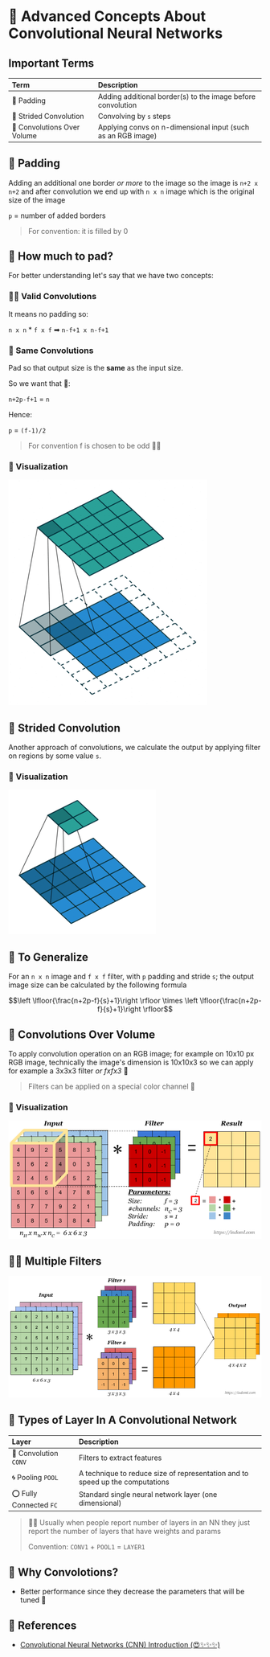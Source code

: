# 🌟 Advanced Concepts About Convolutional Neural Networks

## Important Terms

| Term | Description |
| :--- | :--- |
| 🔷 Padding | Adding additional border\(s\) to the image before convolution |
| 🌠 Strided Convolution | Convolving by `s` steps |
| 🏐 Convolutions Over Volume | Applying convs on n-dimensional input \(such as an RGB image\) |

## 🙌 Padding

Adding an additional one border _or more_ to the image so the image is `n+2 x n+2` and after convolution we end up with `n x n` image which is the original size of the image

`p` = number of added borders

> For convention: it is filled by 0

## 🤔 How much to pad?

For better understanding let's say that we have two concepts:

### 🕵️‍♀️ Valid Convolutions

It means no padding so:

`n x n` \* `f x f` ➡ `n-f+1 x n-f+1`

### 🥽 Same Convolutions

Pad so that output size is the **same** as the input size.

So we want that 🧐:

`n+2p-f+1` = `n`

Hence:

`p` = `(f-1)/2`

> For convention f is chosen to be odd 👩‍🚀

### 👀 Visualization

![](../.gitbook/assets/conv.gif)

## 🔢 Strided Convolution

Another approach of convolutions, we calculate the output by applying filter on regions by some value `s`.

### 👀 Visualization

![](../.gitbook/assets/stridedconv.gif)

## 🤗 To Generalize

For an `n x n` image and `f x f` filter, with `p` padding and stride `s`; the output image size can be calculated by the following formula

$$\left \lfloor{\frac{n+2p-f}{s}+1}\right \rfloor \times \left \lfloor{\frac{n+2p-f}{s}+1}\right \rfloor$$

## 🚀 Convolutions Over Volume

To apply convolution operation on an RGB image; for example on 10x10 px RGB image, technically the image's dimension is 10x10x3 so we can apply for example a 3x3x3 filter _or fxfx3_ 🤳

> Filters can be applied on a special color channel 🎨

### 👀 Visualization

![](../.gitbook/assets/convvolume.png)

## 🤸‍♀️ Multiple Filters

![](../.gitbook/assets/convmulti.png)

## 🎨 Types of Layer In A Convolutional Network

| Layer | Description |
| :--- | :--- |
| 💫 Convolution `CONV` | Filters to extract features |
| 🌀 Pooling `POOL` | A technique to reduce size of representation and to speed up the computations |
| ⭕ Fully Connected `FC` | Standard single neural network layer \(one dimensional\) |

> 👩‍🏫 Usually when people report number of layers in an NN they just report the number of layers that have weights and params
>
> Convention: `CONV1` + `POOL1` = `LAYER1`

## 🤔 Why Convolotions?

* Better performance since they decrease the parameters that will be tuned 💫

## 🧐 References

* [Convolutional Neural Networks \(CNN\) Introduction \(😍✨✨✨\)](https://indoml.com/2018/03/07/student-notes-convolutional-neural-networks-cnn-introduction/)

